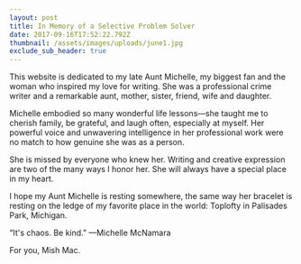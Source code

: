 ```yaml
---
layout: post
title: In Memory of a Selective Problem Solver
date: 2017-09-16T17:52:22.792Z
thumbnail: /assets/images/uploads/june1.jpg
exclude_sub_header: true
---
```

This website is dedicated to my late Aunt Michelle, my biggest fan and the woman who inspired my love for writing. She was a professional crime writer and a remarkable aunt, mother, sister, friend, wife and daughter.

Michelle embodied so many wonderful life lessons—she taught me to cherish family, be grateful, and laugh often, especially at myself. Her powerful voice and unwavering intelligence in her professional work were no match to how genuine she was as a person.

She is missed by everyone who knew her. Writing and creative expression are two of the many ways I honor her. She will always have a special place in my heart.

I hope my Aunt Michelle is resting somewhere, the same way her bracelet is resting on the ledge of my favorite place in the world: Toplofty in Palisades Park, Michigan.

“It's chaos. Be kind.” —Michelle McNamara

For you, Mish Mac.
